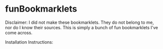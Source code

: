 # funBookmarklets

Disclaimer: 
I did not make these bookmarklets. They do not belong to me, nor do I know their sources. This is simply a bunch of fun bookmarklets I've come across.

Installation Instructions:
